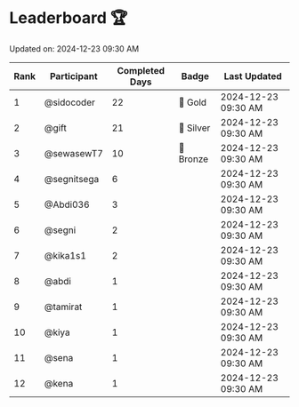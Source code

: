 # Leaderboard 🏆

Updated on: 2024-12-23 09:30 AM

| Rank | Participant       | Completed Days | Badge      | Last Updated         |
|------|-------------------|----------------|------------|----------------------|
| 1    | @sidocoder        | 22             | 🏅 Gold     | 2024-12-23 09:30 AM |
| 2    | @gift             | 21             | 🥈 Silver   | 2024-12-23 09:30 AM |
| 3    | @sewasewT7        | 10             | 🥉 Bronze   | 2024-12-23 09:30 AM |
| 4    | @segnitsega       | 6              |            | 2024-12-23 09:30 AM |
| 5    | @Abdi036          | 3              |            | 2024-12-23 09:30 AM |
| 6    | @segni            | 2              |            | 2024-12-23 09:30 AM |
| 7    | @kika1s1          | 2              |            | 2024-12-23 09:30 AM |
| 8    | @abdi             | 1              |            | 2024-12-23 09:30 AM |
| 9    | @tamirat          | 1              |            | 2024-12-23 09:30 AM |
| 10   | @kiya             | 1              |            | 2024-12-23 09:30 AM |
| 11   | @sena             | 1              |            | 2024-12-23 09:30 AM |
| 12   | @kena             | 1              |            | 2024-12-23 09:30 AM |

